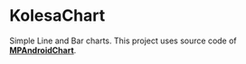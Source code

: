 KolesaChart
===========

Simple Line and Bar charts. This project uses source code of [**MPAndroidChart**](https://github.com/PhilJay/MPAndroidChart).


